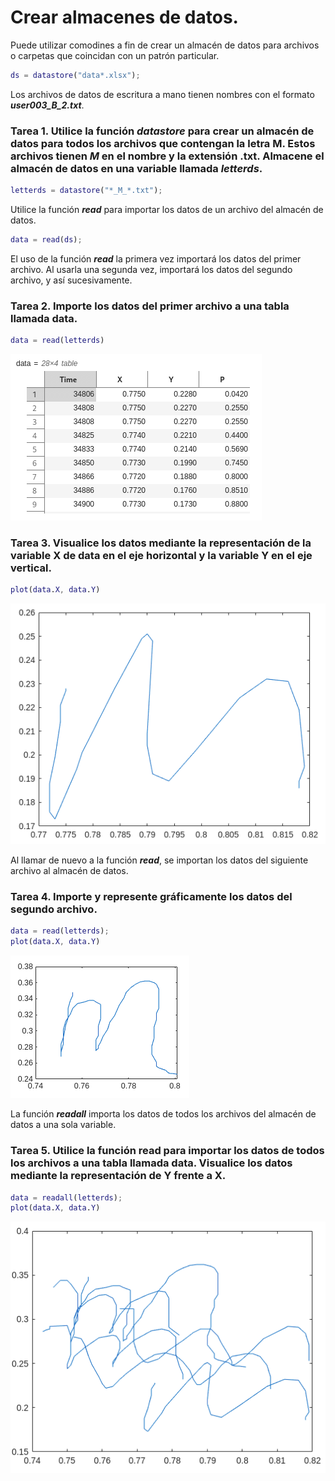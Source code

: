 # Crear almacenes de datos.

Puede utilizar comodines a fin de crear un almacén de datos para archivos o carpetas que coincidan con un patrón particular.

```MatLab
ds = datastore("data*.xlsx");
```

Los archivos de datos de escritura a mano tienen nombres con el formato ***user003_B_2.txt***.

### Tarea 1. Utilice la función *datastore* para crear un almacén de datos para todos los archivos que contengan la letra M. Estos archivos tienen _M_ en el nombre y la extensión .txt. Almacene el almacén de datos en una variable llamada *letterds*.

```MatLab
letterds = datastore("*_M_*.txt");
```

Utilice la función ***read*** para importar los datos de un archivo del almacén de datos.

```MatLab
data = read(ds);
```

El uso de la función ***read*** la primera vez importará los datos del primer archivo. Al usarla una segunda vez, importará los datos del segundo archivo, y así sucesivamente.

### Tarea 2. Importe los datos del primer archivo a una tabla llamada data.

```MatLab
data = read(letterds)
```
![](https://github.com/jm-quintas/MachineLearningMATLAB/blob/main/img/Captura%20desde%202025-02-18%2018-48-30.png)

### Tarea 3. Visualice los datos mediante la representación de la variable X de data en el eje horizontal y la variable Y en el eje vertical.

```MatLab
plot(data.X, data.Y)
```
![](https://github.com/jm-quintas/MachineLearningMATLAB/blob/main/img/Captura%20desde%202025-02-18%2018-53-47.png)

Al llamar de nuevo a la función ***read***, se importan los datos del siguiente archivo al almacén de datos.

### Tarea 4. Importe y represente gráficamente los datos del segundo archivo.

```MatLab
data = read(letterds);
plot(data.X, data.Y)
```
![](https://github.com/jm-quintas/MachineLearningMATLAB/blob/main/img/Captura%20desde%202025-02-18%2019-24-04.png)

La función ***readall*** importa los datos de todos los archivos del almacén de datos a una sola variable.

### Tarea 5. Utilice la función read para importar los datos de todos los archivos a una tabla llamada data. Visualice los datos mediante la representación de Y frente a X.

```MatLab
data = readall(letterds);
plot(data.X, data.Y)
```
![](https://github.com/jm-quintas/MachineLearningMATLAB/blob/main/img/Captura%20desde%202025-02-18%2019-31-03.png)
